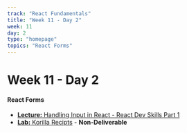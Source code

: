 ```yaml
---
track: "React Fundamentals"
title: "Week 11 - Day 2"
week: 11
day: 2
type: "homepage"
topics: "React Forms"
---
```


# Week 11 - Day 2

#### React Forms

- [**Lecture:** Handling Input in React - React Dev Skills Part 1](/react-fundamentals/week-11/day-2/lecture-materials/handling-input-in-react)
- [**Lab:** Korilla Recipts](/react-fundamentals/week-11/day-2/labs/korilla-receipts/) - **Non-Deliverable**
